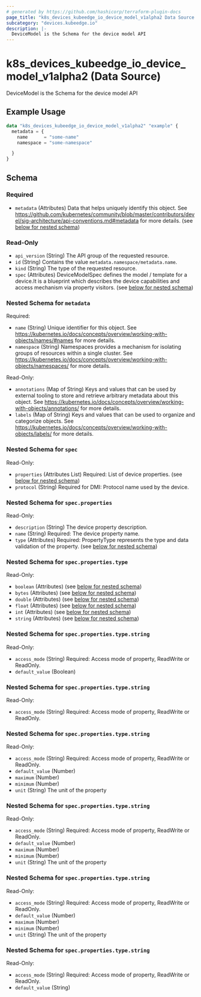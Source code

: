 ```yaml
---
# generated by https://github.com/hashicorp/terraform-plugin-docs
page_title: "k8s_devices_kubeedge_io_device_model_v1alpha2 Data Source - terraform-provider-k8s"
subcategory: "devices.kubeedge.io"
description: |-
  DeviceModel is the Schema for the device model API
---
```


# k8s_devices_kubeedge_io_device_model_v1alpha2 (Data Source)

DeviceModel is the Schema for the device model API

## Example Usage

```terraform
data "k8s_devices_kubeedge_io_device_model_v1alpha2" "example" {
  metadata = {
    name      = "some-name"
    namespace = "some-namespace"

  }
}
```

<!-- schema generated by tfplugindocs -->
## Schema

### Required

- `metadata` (Attributes) Data that helps uniquely identify this object. See https://github.com/kubernetes/community/blob/master/contributors/devel/sig-architecture/api-conventions.md#metadata for more details. (see [below for nested schema](#nestedatt--metadata))

### Read-Only

- `api_version` (String) The API group of the requested resource.
- `id` (String) Contains the value `metadata.namespace/metadata.name`.
- `kind` (String) The type of the requested resource.
- `spec` (Attributes) DeviceModelSpec defines the model / template for a device.It is a blueprint which describes the device capabilities and access mechanism via property visitors. (see [below for nested schema](#nestedatt--spec))

<a id="nestedatt--metadata"></a>
### Nested Schema for `metadata`

Required:

- `name` (String) Unique identifier for this object. See https://kubernetes.io/docs/concepts/overview/working-with-objects/names/#names for more details.
- `namespace` (String) Namespaces provides a mechanism for isolating groups of resources within a single cluster. See https://kubernetes.io/docs/concepts/overview/working-with-objects/namespaces/ for more details.

Read-Only:

- `annotations` (Map of String) Keys and values that can be used by external tooling to store and retrieve arbitrary metadata about this object. See https://kubernetes.io/docs/concepts/overview/working-with-objects/annotations/ for more details.
- `labels` (Map of String) Keys and values that can be used to organize and categorize objects. See https://kubernetes.io/docs/concepts/overview/working-with-objects/labels/ for more details.


<a id="nestedatt--spec"></a>
### Nested Schema for `spec`

Read-Only:

- `properties` (Attributes List) Required: List of device properties. (see [below for nested schema](#nestedatt--spec--properties))
- `protocol` (String) Required for DMI: Protocol name used by the device.

<a id="nestedatt--spec--properties"></a>
### Nested Schema for `spec.properties`

Read-Only:

- `description` (String) The device property description.
- `name` (String) Required: The device property name.
- `type` (Attributes) Required: PropertyType represents the type and data validation of the property. (see [below for nested schema](#nestedatt--spec--properties--type))

<a id="nestedatt--spec--properties--type"></a>
### Nested Schema for `spec.properties.type`

Read-Only:

- `boolean` (Attributes) (see [below for nested schema](#nestedatt--spec--properties--type--boolean))
- `bytes` (Attributes) (see [below for nested schema](#nestedatt--spec--properties--type--bytes))
- `double` (Attributes) (see [below for nested schema](#nestedatt--spec--properties--type--double))
- `float` (Attributes) (see [below for nested schema](#nestedatt--spec--properties--type--float))
- `int` (Attributes) (see [below for nested schema](#nestedatt--spec--properties--type--int))
- `string` (Attributes) (see [below for nested schema](#nestedatt--spec--properties--type--string))

<a id="nestedatt--spec--properties--type--boolean"></a>
### Nested Schema for `spec.properties.type.string`

Read-Only:

- `access_mode` (String) Required: Access mode of property, ReadWrite or ReadOnly.
- `default_value` (Boolean)


<a id="nestedatt--spec--properties--type--bytes"></a>
### Nested Schema for `spec.properties.type.string`

Read-Only:

- `access_mode` (String) Required: Access mode of property, ReadWrite or ReadOnly.


<a id="nestedatt--spec--properties--type--double"></a>
### Nested Schema for `spec.properties.type.string`

Read-Only:

- `access_mode` (String) Required: Access mode of property, ReadWrite or ReadOnly.
- `default_value` (Number)
- `maximum` (Number)
- `minimum` (Number)
- `unit` (String) The unit of the property


<a id="nestedatt--spec--properties--type--float"></a>
### Nested Schema for `spec.properties.type.string`

Read-Only:

- `access_mode` (String) Required: Access mode of property, ReadWrite or ReadOnly.
- `default_value` (Number)
- `maximum` (Number)
- `minimum` (Number)
- `unit` (String) The unit of the property


<a id="nestedatt--spec--properties--type--int"></a>
### Nested Schema for `spec.properties.type.string`

Read-Only:

- `access_mode` (String) Required: Access mode of property, ReadWrite or ReadOnly.
- `default_value` (Number)
- `maximum` (Number)
- `minimum` (Number)
- `unit` (String) The unit of the property


<a id="nestedatt--spec--properties--type--string"></a>
### Nested Schema for `spec.properties.type.string`

Read-Only:

- `access_mode` (String) Required: Access mode of property, ReadWrite or ReadOnly.
- `default_value` (String)
